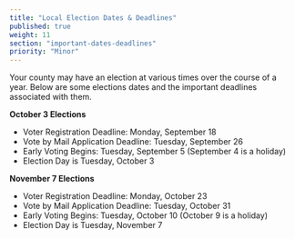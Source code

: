 ```yaml
---
title: "Local Election Dates & Deadlines"
published: true
weight: 11
section: "important-dates-deadlines"
priority: "Minor"
---
```


Your county may have an election at various times over the course of a year. Below are some elections dates and the important deadlines associated with them.  

**October 3 Elections**  
- Voter Registration Deadline: Monday, September 18
- Vote by Mail Application Deadline: Tuesday, September 26  
- Early Voting Begins: Tuesday, September 5 (September 4 is a holiday)
- Election Day is Tuesday, October 3


**November 7 Elections**  
- Voter Registration Deadline: Monday, October 23  
- Vote by Mail Application Deadline: Tuesday, October 31  
- Early Voting Begins: Tuesday, October 10 (October 9 is a holiday)  
- Election Day is Tuesday, November 7  
